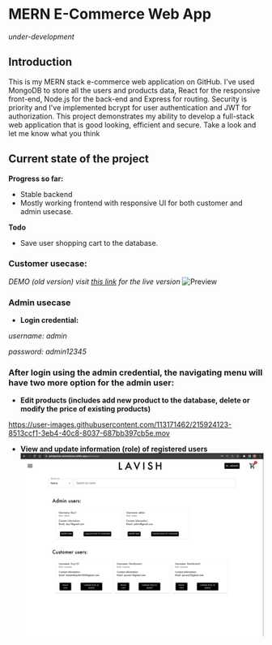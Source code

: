 <h1>MERN E-Commerce Web App</h1>

*under-development*

<h2>Introduction</h2>

This is my MERN stack e-commerce web application on GitHub. I've used MongoDB to store all the users and products data, React for the responsive front-end, Node.js for the back-end and Express for routing. Security is priority and I've implemented bcrypt for user authentication and JWT for authorization. This project demonstrates my ability to develop a full-stack web application that is good looking, efficient and secure. Take a look and let me know what you think

<h2>Current state of the project</h2>

**Progress so far:**
* Stable backend
* Mostly working frontend with responsive UI for both customer and admin usecase.

**Todo**
* Save user shopping cart to the database.

<h3>Customer usecase:</h3>

*DEMO (old version)*
*visit [this link](https://anhduytran-ecommerce.netlify.app/) for the live version*
![Preview](./ezgif-2-8b30786a74.gif)

<h3>Admin usecase</h3>

* **Login credential:**

*username: admin*

*password: admin12345*
<br>

<h3>After login using the admin credential, the navigating menu will have two more option for the admin user:</h3>

* **Edit products (includes add new product to the database, delete or modify the price of existing products)**


https://user-images.githubusercontent.com/113171462/215924123-8513ccf1-3eb4-40c8-8037-687bb397cb5e.mov



* **View and update information (role) of registered users**
![User list](screenshots/screenshot2.png)

